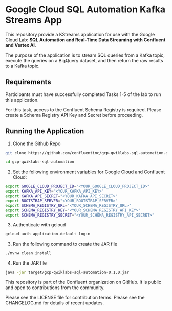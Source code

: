 # Google Cloud SQL Automation Kafka Streams App

This repository provide a KStreams application for use with the Google Cloud Lab: **SQL Automation and Real-Time Data Streaming with Confluent and Vertex AI**.

The purpose of the application is to stream SQL queries from a Kafka topic, execute the queries on a BigQuery dataset, and then return the raw results to a Kafka topic.

## Requirements

Participants must have successfully completed Tasks 1-5 of the lab to run this application.

For this task, access to the Confluent Schema Registry is required. Please create a Schema Registry API Key and Secret before proceeding.

## Running the Application

1. Clone the Github Repo

```bash
git clone https://github.com/confluentinc/gcp-qwiklabs-sql-automation.git
```

```bash
cd gcp-qwiklabs-sql-automation
```

2. Set the following environment variables for Google Cloud and Confluent Cloud:

```bash
export GOOGLE_CLOUD_PROJECT_ID="<YOUR_GOOGLE_CLOUD_PROJECT_ID>"
export KAFKA_API_KEY="<YOUR_KAFKA_API_KEY>"
export KAFKA_API_SECRET="<YOUR_KAFKA_API_SECRET>"
export BOOTSTRAP_SERVER="<YOUR_BOOTSTRAP_SERVER>"
export SCHEMA_REGISTRY_URL="<YOUR_SCHEMA_REGISTRY_URL>"
export SCHEMA_REGISTRY_KEY="<YOUR_SCHEMA_REGISTRY_API_KEY>"
export SCHEMA_REGISTRY_SECRET="<YOUR_SCHEMA_REGISTRY_API_SECRET>"
```

3. Authenticate with gcloud

```bash
gcloud auth application-default login
```

3. Run the following command to create the JAR file

```bash
./mvnw clean install
```

4. Run the JAR file

```bash
java -jar target/gcp-qwiklabs-sql-automation-0.1.0.jar
```

This repository is part of the Confluent organization on GitHub.
It is public and open to contributions from the community.

Please see the LICENSE file for contribution terms.
Please see the CHANGELOG.md for details of recent updates.
